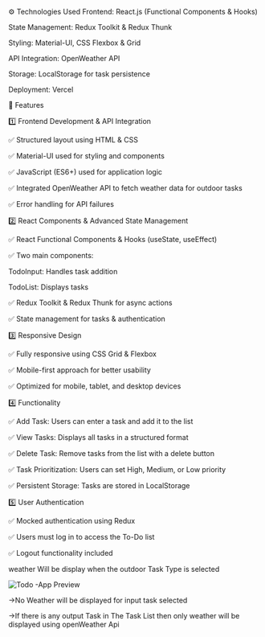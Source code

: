 ⚙️ Technologies Used
Frontend: React.js (Functional Components & Hooks)

State Management: Redux Toolkit & Redux Thunk

Styling: Material-UI, CSS Flexbox & Grid

API Integration: OpenWeather API

Storage: LocalStorage for task persistence

Deployment: Vercel

📌 Features

1️⃣ Frontend Development & API Integration

✅ Structured layout using HTML & CSS

✅ Material-UI used for styling and components

✅ JavaScript (ES6+) used for application logic

✅ Integrated OpenWeather API to fetch weather data for outdoor tasks

✅ Error handling for API failures

2️⃣ React Components & Advanced State Management

✅ React Functional Components & Hooks (useState, useEffect)

✅ Two main components:

TodoInput: Handles task addition

TodoList: Displays tasks

✅ Redux Toolkit & Redux Thunk for async actions

✅ State management for tasks & authentication


3️⃣ Responsive Design

✅ Fully responsive using CSS Grid & Flexbox

✅ Mobile-first approach for better usability

✅ Optimized for mobile, tablet, and desktop devices

4️⃣ Functionality

✅ Add Task: Users can enter a task and add it to the list

✅ View Tasks: Displays all tasks in a structured format

✅ Delete Task: Remove tasks from the list with a delete button

✅ Task Prioritization: Users can set High, Medium, or Low priority

✅ Persistent Storage: Tasks are stored in LocalStorage

5️⃣ User Authentication

✅ Mocked authentication using Redux

✅ Users must log in to access the To-Do list

✅ Logout functionality included

weather Will be display when the outdoor Task Type is selected

![Todo -App Preview](https://github.com/user-attachments/assets/2c6c0d94-39df-463a-868d-bed581adcf8f)

->No Weather will be displayed for input task selected 


->If there is any output Task in The Task List then only weather will be displayed using openWeather Api


